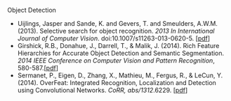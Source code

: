Object Detection
- Uijlings, Jasper and Sande, K. and Gevers, T. and Smeulders, A.W.M. (2013). Selective search for object recognition. *2013 In International Journal of Computer Vision*. doi:10.1007/s11263-013-0620-5. [[pdf](http://www.huppelen.nl/publications/selectiveSearchDraft.pdf)]
- Girshick, R.B., Donahue, J., Darrell, T., & Malik, J. (2014). Rich Feature Hierarchies for Accurate Object Detection and Semantic Segmentation. *2014 IEEE Conference on Computer Vision and Pattern Recognition*, 580-587.[[pdf](https://arxiv.org/pdf/1311.2524.pdf)]
- Sermanet, P., Eigen, D., Zhang, X., Mathieu, M., Fergus, R., & LeCun, Y. (2014). OverFeat: Integrated Recognition, Localization and Detection using Convolutional Networks. *CoRR, abs/1312*.6229. [[pdf](https://arxiv.org/pdf/1312.6229.pdf)]